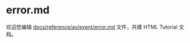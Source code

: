 error.md
===

欢迎您编辑 <a target="__blank" href="https://github.com/jaywcjlove/html-tutorial/blob/main/docs/reference/av/event/error.md">docs/reference/av/event/error.md</a> 文件，共建 HTML Tutorial 文档。